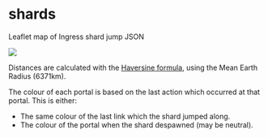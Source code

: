 # shards

Leaflet map of Ingress shard jump JSON

[<img src="screenshot.png">](https://neon-ninja.github.io/shards)

Distances are calculated with the [Haversine formula](https://rosettacode.org/wiki/Haversine_formula), using the Mean Earth Radius (6371km).

The colour of each portal is based on the last action which occurred at that portal. This is either:

-   The same colour of the last link which the shard jumped along.
-   The colour of the portal when the shard despawned (may be neutral).
